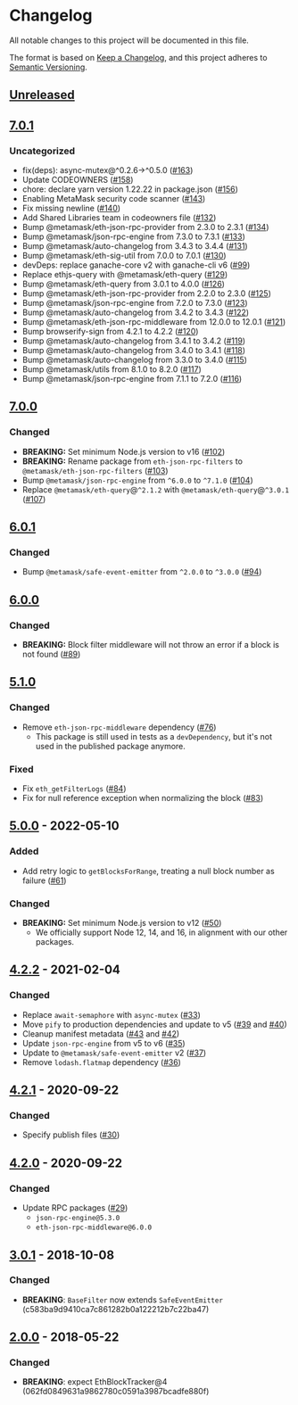 # Changelog
All notable changes to this project will be documented in this file.

The format is based on [Keep a Changelog](https://keepachangelog.com/en/1.0.0/),
and this project adheres to [Semantic Versioning](https://semver.org/spec/v2.0.0.html).

## [Unreleased]

## [7.0.1]
### Uncategorized
- fix(deps): async-mutex@^0.2.6->^0.5.0 ([#163](https://github.com/MetaMask/eth-json-rpc-filters/pull/163))
- Update CODEOWNERS ([#158](https://github.com/MetaMask/eth-json-rpc-filters/pull/158))
- chore: declare yarn version 1.22.22 in package.json ([#156](https://github.com/MetaMask/eth-json-rpc-filters/pull/156))
- Enabling MetaMask security code scanner ([#143](https://github.com/MetaMask/eth-json-rpc-filters/pull/143))
- Fix missing newline ([#140](https://github.com/MetaMask/eth-json-rpc-filters/pull/140))
- Add Shared Libraries team in codeowners file ([#132](https://github.com/MetaMask/eth-json-rpc-filters/pull/132))
- Bump @metamask/eth-json-rpc-provider from 2.3.0 to 2.3.1 ([#134](https://github.com/MetaMask/eth-json-rpc-filters/pull/134))
- Bump @metamask/json-rpc-engine from 7.3.0 to 7.3.1 ([#133](https://github.com/MetaMask/eth-json-rpc-filters/pull/133))
- Bump @metamask/auto-changelog from 3.4.3 to 3.4.4 ([#131](https://github.com/MetaMask/eth-json-rpc-filters/pull/131))
- Bump @metamask/eth-sig-util from 7.0.0 to 7.0.1 ([#130](https://github.com/MetaMask/eth-json-rpc-filters/pull/130))
- devDeps: replace ganache-core v2 with ganache-cli v6 ([#99](https://github.com/MetaMask/eth-json-rpc-filters/pull/99))
- Replace ethjs-query with @metamask/eth-query ([#129](https://github.com/MetaMask/eth-json-rpc-filters/pull/129))
- Bump @metamask/eth-query from 3.0.1 to 4.0.0 ([#126](https://github.com/MetaMask/eth-json-rpc-filters/pull/126))
- Bump @metamask/eth-json-rpc-provider from 2.2.0 to 2.3.0 ([#125](https://github.com/MetaMask/eth-json-rpc-filters/pull/125))
- Bump @metamask/json-rpc-engine from 7.2.0 to 7.3.0 ([#123](https://github.com/MetaMask/eth-json-rpc-filters/pull/123))
- Bump @metamask/auto-changelog from 3.4.2 to 3.4.3 ([#122](https://github.com/MetaMask/eth-json-rpc-filters/pull/122))
- Bump @metamask/eth-json-rpc-middleware from 12.0.0 to 12.0.1 ([#121](https://github.com/MetaMask/eth-json-rpc-filters/pull/121))
- Bump browserify-sign from 4.2.1 to 4.2.2 ([#120](https://github.com/MetaMask/eth-json-rpc-filters/pull/120))
- Bump @metamask/auto-changelog from 3.4.1 to 3.4.2 ([#119](https://github.com/MetaMask/eth-json-rpc-filters/pull/119))
- Bump @metamask/auto-changelog from 3.4.0 to 3.4.1 ([#118](https://github.com/MetaMask/eth-json-rpc-filters/pull/118))
- Bump @metamask/auto-changelog from 3.3.0 to 3.4.0 ([#115](https://github.com/MetaMask/eth-json-rpc-filters/pull/115))
- Bump @metamask/utils from 8.1.0 to 8.2.0 ([#117](https://github.com/MetaMask/eth-json-rpc-filters/pull/117))
- Bump @metamask/json-rpc-engine from 7.1.1 to 7.2.0 ([#116](https://github.com/MetaMask/eth-json-rpc-filters/pull/116))

## [7.0.0]
### Changed
- **BREAKING:** Set minimum Node.js version to v16 ([#102](https://github.com/MetaMask/eth-json-rpc-filters/pull/102))
- **BREAKING:** Rename package from `eth-json-rpc-filters` to `@metamask/eth-json-rpc-filters` ([#103](https://github.com/MetaMask/eth-json-rpc-filters/pull/103))
- Bump `@metamask/json-rpc-engine` from `^6.0.0` to `^7.1.0` ([#104](https://github.com/MetaMask/eth-json-rpc-filters/pull/104))
- Replace `@metamask/eth-query`@`^2.1.2` with `@metamask/eth-query`@`^3.0.1` ([#107](https://github.com/MetaMask/eth-json-rpc-filters/pull/107))

## [6.0.1]
### Changed
- Bump `@metamask/safe-event-emitter` from `^2.0.0` to `^3.0.0` ([#94](https://github.com/MetaMask/eth-json-rpc-filters/pull/94))

## [6.0.0]
### Changed
- **BREAKING:** Block filter middleware will not throw an error if a block is not found ([#89](https://github.com/MetaMask/eth-json-rpc-filters/pull/89))

## [5.1.0]
### Changed
- Remove `eth-json-rpc-middleware` dependency ([#76](https://github.com/MetaMask/eth-json-rpc-filters/pull/76))
  - This package is still used in tests as a `devDependency`, but it's not used in the published package anymore.

### Fixed
- Fix `eth_getFilterLogs` ([#84](https://github.com/MetaMask/eth-json-rpc-filters/pull/84))
- Fix for null reference exception when normalizing the block ([#83](https://github.com/MetaMask/eth-json-rpc-filters/pull/83))

## [5.0.0] - 2022-05-10
### Added
- Add retry logic to `getBlocksForRange`, treating a null block number as failure ([#61](https://github.com/MetaMask/eth-json-rpc-filters/pull/61))

### Changed
- **BREAKING:** Set minimum Node.js version to v12 ([#50](https://github.com/MetaMask/eth-json-rpc-filters/pull/50))
  - We officially support Node 12, 14, and 16, in alignment with our other packages.

## [4.2.2] - 2021-02-04
### Changed
- Replace `await-semaphore` with `async-mutex` ([#33](https://github.com/MetaMask/eth-json-rpc-filters/pull/33))
- Move `pify` to production dependencies and update to v5 ([#39](https://github.com/MetaMask/eth-json-rpc-filters/pull/39) and [#40](https://github.com/MetaMask/eth-json-rpc-filters/pull/40))
- Cleanup manifest metadata ([#43](https://github.com/MetaMask/eth-json-rpc-filters/pull/43) and [#42](https://github.com/MetaMask/eth-json-rpc-filters/pull/42))
- Update `json-rpc-engine` from v5 to v6 ([#35](https://github.com/MetaMask/eth-json-rpc-filters/pull/35))
- Update to `@metamask/safe-event-emitter` v2 ([#37](https://github.com/MetaMask/eth-json-rpc-filters/pull/37))
- Remove `lodash.flatmap` dependency ([#36](https://github.com/MetaMask/eth-json-rpc-filters/pull/36))

## [4.2.1] - 2020-09-22
### Changed
- Specify publish files ([#30](https://github.com/MetaMask/eth-json-rpc-filters/pull/30))

## [4.2.0] - 2020-09-22
### Changed
- Update RPC packages ([#29](https://github.com/MetaMask/eth-json-rpc-filters/pull/29))
  - `json-rpc-engine@5.3.0`
  - `eth-json-rpc-middleware@6.0.0`

## [3.0.1] - 2018-10-08
### Changed
- **BREAKING**: `BaseFilter` now extends `SafeEventEmitter` (c583ba9d9410ca7c861282b0a122212b7c22ba47)

## [2.0.0] - 2018-05-22
### Changed
- **BREAKING**: expect EthBlockTracker@4 (062fd0849631a9862780c0591a3987bcadfe880f)

[Unreleased]: https://github.com/MetaMask/eth-json-rpc-filters/compare/v7.0.1...HEAD
[7.0.1]: https://github.com/MetaMask/eth-json-rpc-filters/compare/v7.0.0...v7.0.1
[7.0.0]: https://github.com/MetaMask/eth-json-rpc-filters/compare/v6.0.1...v7.0.0
[6.0.1]: https://github.com/MetaMask/eth-json-rpc-filters/compare/v6.0.0...v6.0.1
[6.0.0]: https://github.com/MetaMask/eth-json-rpc-filters/compare/v5.1.0...v6.0.0
[5.1.0]: https://github.com/MetaMask/eth-json-rpc-filters/compare/v5.0.0...v5.1.0
[5.0.0]: https://github.com/MetaMask/eth-json-rpc-filters/compare/v4.2.2...v5.0.0
[4.2.2]: https://github.com/MetaMask/eth-json-rpc-filters/compare/v4.2.1...v4.2.2
[4.2.1]: https://github.com/MetaMask/eth-json-rpc-filters/compare/v4.2.0...v4.2.1
[4.2.0]: https://github.com/MetaMask/eth-json-rpc-filters/compare/v3.0.1...v4.2.0
[3.0.1]: https://github.com/MetaMask/eth-json-rpc-filters/compare/v2.0.0...v3.0.1
[2.0.0]: https://github.com/MetaMask/eth-json-rpc-filters/releases/tag/v2.0.0
